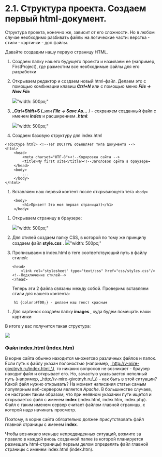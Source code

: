 # 2.1. Структура проекта. Создаем первый html-документ.

Структура проекта, конечно же, зависит от его сложности. Но в любом случае необходимо разбивать файлы на логические части: верстка - стили - картинки - доп.файлы.

Давайте создадим нашу первую страницу HTML.

1. Создаем  папку нашего будущего проекта и называем ее \(например, FirstProject\), где разместим все необходимые файлы для его разработки
2. Открываем редактор и создаем новый html-файл. Делаем это с помощью комбинации клавиш _**Ctrl+N**_ или с помощью меню _**File -&gt; New File**_

   ![](https://github.com/olgamaslovaolga/Alevel-Markup/raw/master/images/img-file01.png)"width: 500px;"

3. _**Ctrl+Shift+S \(**_или _**File -&gt; Save As...** \)_ - cохраняем созданный файл с именем _**index**_ и расширением _**.html**_:

   ![](https://github.com/olgamaslovaolga/Alevel-Markup/raw/master/images/img-file02.png)"width: 500px;"

4. Создаем базовую структуру для index.html

```text
<!doctype html> <!--Тег DOCTYPE объявляет типа документа -->  
<html>
    <head>
        <meta charset="UTF-8"><!--Кодировка сайта --> 
        <title>My first site</title><!--Заголовок сфйта в браузере→
    </head>
    <body>
        ...
    </body>
</html>
```

1. Вставляем наш первый контент после открывающего тега `<body>`

```text
    <body>
        <h1>Привет! Это моя первая страница))</h1>
    </body>
```

1. Открываем страницу в браузере:

   ![](https://github.com/olgamaslovaolga/Alevel-Markup/raw/master/images/img-file03.png)"width: 500px;"

2. Для стилей создаем папку CSS, в которой по тому же принципу создаем файл **style.css** . ![](https://github.com/olgamaslovaolga/Alevel-Markup/raw/master/images/img-file04.png)"width: 500px;"
3. Прописываем в index.html в теге  соответствующий путь в файлу стилей:

   ```text
   <head>
       <link rel="stylesheet" type="text/css" href="css/styles.css"/><!--Подключение стилей-->
   </head>
   ```

   Теперь эти 2 файла связаны между собой. Проверим: вставляем стили для нашего контента:

```text
    h1 {color:#f00;} - делаем наш текст красным
```

1. Для картинок создаём папку **images** , куда будем помещать наши картинки

В итоге у вас получится такая структура:

![](https://github.com/olgamaslovaolga/Alevel-Markup/raw/master/images/img-file06.png)



### Файл index.html \(index.htm\)

В корне сайта обычно находится множетсво различных файлов и папок. Если путь к файлу указан полоностью \(например, _http://v-mire-givotnyh.ru/index.html_\), то никаких вопросов не возникает - браузер находит файл и открывает его. Но, зачастую указывается неполный путь \(например, _http://v-mire-givotnyh.ru/_\) - как быть в этой ситуации? Какой файл нужно открывать? На момент написания статьи самым популярным веб-сервером является _Apache_. В большинстве случаев, он настроен таким образом, что при неявном указании пути ищется и открывается файл с именем **index** \(index.html, index.htm, index.php\). Файл с таким именем сервер считает файлом главной страницы, с которой надо начинать просмотр.  


Поэтому, в корне сайта обязательно должен присутствовать файл главной страницы с именем **index**.  


Чтобы возникало меньше непредвиденных ситуаций, возмите за правило в каждой вновь созданной папке \(в которой планируется размещать html-страницы\) первым делом определять файл главной страницы с именем index.html \(index.htm\).

